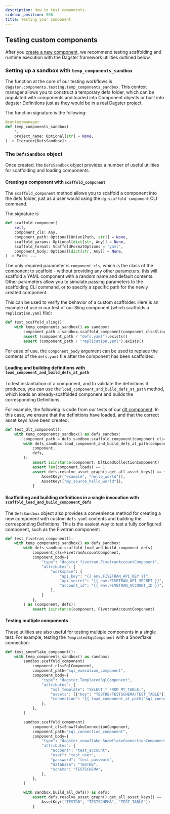 ```yaml
---
description: How to test components.
sidebar_position: 500
title: Testing your component
---
```


## Testing custom components

After you [create a new component](/guides/build/components/creating-new-components/creating-and-registering-a-component), we recommend testing scaffolding and runtime execution with the Dagster framework utilities outlined below.

### Setting up a sandbox with `temp_components_sandbox`

The function at the core of our testing workflows is `dagster.components.testing.temp_components_sandbox`. This context manager allows you to construct a temporary defs folder, which can be populated with components and loaded into Component objects or built into dagster Definitions just as they would be in a real Dagster project.

The function signature is the following:

```python
@contextmanager
def temp_components_sandbox(
    *,
    project_name: Optional[str] = None,
) -> Iterator[DefsSandbox]: ...
```

### The `DefsSandbox` object

Once created, the `DefsSandbox` object provides a number of useful utilities for scaffolding and loading components.

#### Creating a component with `scaffold_component`

The `scaffold_component` method allows you to scaffold a component into the defs folder, just as a user would using the `dg scaffold component` CLI command.

The signature is

```python
def scaffold_component(
    self,
    component_cls: Any,
    component_path: Optional[Union[Path, str]] = None,
    scaffold_params: Optional[dict[str, Any]] = None,
    scaffold_format: ScaffoldFormatOptions = "yaml",
    component_body: Optional[dict[str, Any]] = None,
) -> Path: ...
```

The only required parameter is `component_cls`, which is the class of the component to scaffold - without providing any other parameters, this will scaffold a YAML component with a random name and default contents. Other parameters allow you to simulate passing parameters to the scaffolding CLI command, or to specify a specific path for the newly created component.

This can be used to verify the behavior of a custom scaffolder. Here is an example of use in our test of our Sling component (which scaffolds a `replication.yaml` file):

```python
def test_scaffold_sling():
    with temp_components_sandbox() as sandbox:
        component_path = sandbox.scaffold_component(component_cls=SlingReplicationCollectionComponent)
        assert (component_path / "defs.yaml").exists()
        assert (component_path / "replication.yaml").exists()
```

For ease of use, the `component_body` argument can be used to replace the contents of the `defs.yaml` file after the component has been scaffolded.

#### Loading and building definitions with `load_component_and_build_defs_at_path`

To test instantiation of a component, and to validate the definitions it produces, you can use the `load_component_and_build_defs_at_path` method, which loads an already-scaffolded component and builds the corresponding Definitions.

For example, the following is code from our tests of our [dlt component](/guides/build/components/integrations/dlt-component-tutorial). In this case, we ensure that the definitions have loaded, and that the correct asset keys have been created:

```python
def test_dlt_component():
    with temp_components_sandbox() as defs_sandbox:
        component_path = defs_sandbox.scaffold_component(component_cls=DltLoadCollectionComponent)
        with defs_sandbox.load_component_and_build_defs_at_path(component_path=component_path) as (
            component,
            defs,
        ):
            assert isinstance(component, DltLoadCollectionComponent)
            assert len(component.loads) == 1
            assert defs.resolve_asset_graph().get_all_asset_keys() == {
                AssetKey(["example", "hello_world"]),
                AssetKey(["my_source_hello_world"]),
            }
```

#### Scaffolding and building definitions in a single invocation with `scaffold_load_and_build_component_defs`

The `DefsSandbox` object also provides a convenience method for creating a new component with custom `defs.yaml` contents and building the corresponding Definitions.
This is the easiest way to test a fully configured component, such as the Fivetran component:

```python
def test_fivetran_component():
    with temp_components_sandbox() as defs_sandbox:
        with defs_sandbox.scaffold_load_and_build_component_defs(
            component_cls=FivetranAccountComponent,
            component_body={
                "type": "dagster_fivetran.FivetranAccountComponent",
                "attributes": {
                    "workspace": {
                        "api_key": "{{ env.FIVETRAN_API_KEY }}",
                        "api_secret": "{{ env.FIVETRAN_API_SECRET }}",
                        "account_id": "{{ env.FIVETRAN_ACCOUNT_ID }}",
                    },
                }
            },
        ) as (component, defs):
            assert isinstance(component, FivetranAccountComponent)
```


#### Testing multiple components

These utilities are also useful for testing multiple components in a single test. For example, testing the `TemplatedSqlComponent` with a Snowflake connection:

```python
def test_snowflake_component():
    with temp_components_sandbox() as sandbox:
        sandbox.scaffold_component(
            component_cls=SqlComponent,
            component_path="sql_execution_component",
            component_body={
                "type": "dagster.TemplatedSqlComponent",
                "attributes": {
                    "sql_template": "SELECT * FROM MY_TABLE;",
                    "assets": [{"key": "TESTDB/TESTSCHEMA/TEST_TABLE"}],
                    "connection": "{{ load_component_at_path('sql_connection_component') }}",
                },
            },
        )

        sandbox.scaffold_component(
            component_cls=SnowflakeConnectionComponent,
            component_path="sql_connection_component",
            component_body={
                "type": "dagster_snowflake.SnowflakeConnectionComponent",
                "attributes": {
                    "account": "test_account",
                    "user": "test_user",
                    "password": "test_password",
                    "database": "TESTDB",
                    "schema": "TESTSCHEMA",
                },
            },
        )

        with sandbox.build_all_defs() as defs:
            assert defs.resolve_asset_graph().get_all_asset_keys() == {
                AssetKey(["TESTDB", "TESTSCHEMA", "TEST_TABLE"])
            }
```
